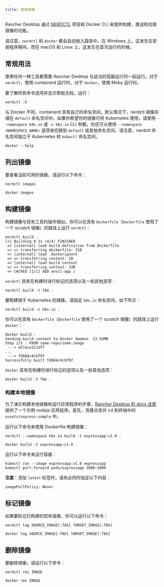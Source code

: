 ```yaml
---
title: 使用镜像
---
```


Rancher Desktop 通过 [NERDCTL](https://github.com/containerd/nerdctl) 项目和 Docker CLI 来提供构建，推送和拉取镜像的功能。

请注意，`nerdctl` 和 `docker` 都会自动放入路径中。在 Windows 上，这发生在安装程序期间，而在 macOS 和 Linux 上，这发生在首次运行的时候。

## 常规用法

使用任何一种工具都需要 Rancher Desktop 与适当的容器运行时一起运行。对于 `nerdctl`，使用 containerd 运行时。对于 `docker`，使用 Moby 运行时。

要了解所有命令选项并显示帮助文档，运行：

<Tabs groupId="container-runtime">
  <TabItem value="nerdctl" default>

```console
nerdctl -h
```

与 Docker 不同，containerd 具有自己的命名空间。默认情况下，nerdctl 镜像存储在 `default` 命名空间中。如果你希望你的镜像可供 Kubernetes 使用，请使用 `--namespace k8s.io` 或 `-n k8s.io` CLI 参数。你还可以使用 `--namespace <NAMESPACE_NAME>` 选项来切换到 `default` 或其他命名空间。请注意，nerdctl 命名空间独立于 Kubernetes 和 `kubectl` 命名空间。

</TabItem>
  <TabItem value="docker" default>

```console
docker --help
```
</TabItem>
</Tabs>

## 列出镜像

要查看当前可用的镜像，请运行以下命令：

<Tabs groupId="container-runtime">
  <TabItem value="nerdctl" default>

```console
nerdctl images
```
</TabItem>
  <TabItem value="docker">

```console
docker images
```
</TabItem>
</Tabs>

## 构建镜像

<Tabs groupId="container-runtime">
  <TabItem value="nerdctl" default>

构建镜像与现有工具的操作相似。你可以在具有 `Dockerfile`（`Dockerfile` 使用了一个 scratch 镜像）的路径上运行 `nerdctl`：

```console
nerdctl build .
[+] Building 0.1s (4/4) FINISHED
 => [internal] load build definition from Dockerfile
 => => transferring dockerfile: 31B
 => [internal] load .dockerignore
 => => transferring context: 2B
 => [internal] load build context
 => => transferring context: 33B
 => CACHED [1/1] ADD anvil-app /
```

`nerdctl` 具有在构建时进行标记的选项以及一些其他选项：

```console
nerdctl build -t TAG .
```

要构建用于 Kubernetes 的镜像，请指定 `k8s.io` 命名空间，如下所示：
```console
nerdctl build -n k8s.io .
```

</TabItem>
  <TabItem value="docker">

你可以在具有 `Dockerfile`（`Dockerfile` 使用了一个 scratch 镜像）的路径上运行 `docker`：

```console
docker build .
Sending build context to Docker daemon  13.93MB
Step 1/5 : FROM some-repo/some-image
 ---> e57ace221dff
...
 ---> fd984c4cbf97
Successfully built fd984c4cbf97
```

`docker` 具有在构建时进行标记的选项以及一些其他选项：

```console
docker build -t TAG .
```
</TabItem>
</Tabs>

### 构建本地镜像

为了演示构建本地镜像和运行应用程序的步骤，[Rancher Desktop 的 docs 仓库](https://github.com/rancher-sandbox/docs.rancherdesktop.io.git)提供了一个示例 nodejs 应用程序。首先，克隆仓库并 cd 到终端中的 `assets/express-sample` 中。

运行以下命令来使用 Dockerfile 构建镜像：

<Tabs groupId="container-runtime">
  <TabItem value="nerdctl" default>

```
nerdctl --namespace k8s.io build -t expressapp:v1.0 .
```

</TabItem>
  <TabItem value="docker">

```
docker build -t expressapp:v1.0 .
```

</TabItem>
</Tabs>

运行以下命令来运行容器：

```
kubectl run --image expressapp:v1.0 expressapp
kubectl port-forward pods/expressapp 3000:3000
```

**注意**：添加 `latest` 标签时，请务必同时指定以下内容：
```
imagePullPolicy: Never
```

## 标记镜像

如果要标记已构建的现有镜像，你可以运行以下命令：

<Tabs groupId="container-runtime">
  <TabItem value="nerdctl" default>

```console
nerdctl tag SOURCE_IMAGE[:TAG] TARGET_IMAGE[:TAG]
```
</TabItem>
  <TabItem value="docker">

```console
docker tag SOURCE_IMAGE[:TAG] TARGET_IMAGE[:TAG]
```
</TabItem>
</Tabs>

## 删除镜像

要删除镜像，请运行以下命令：

<Tabs groupId="container-runtime">
  <TabItem value="nerdctl" default>

```console
nerdctl rmi IMAGE
```
</TabItem>
  <TabItem value="docker">

```console
docker rmi IMAGE
```
</TabItem>
</Tabs>